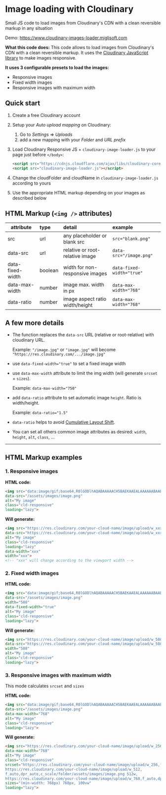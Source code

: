 # Image loading with Cloudinary

Small JS code to load images from Cloudinary's CDN with a clean reversible markup in any situation

Demo: <https://www.cloudinary-images-loader.miglisoft.com>

**What this code does:**
This code allows to load images from Cloudinary's CDN with a clean reversible markup.
It uses the [Cloudinary JavaScript library](https://cloudinary.com/documentation/responsive_images#step_1_include_the_cloudinary_javascript_library) to make images responsive.

**It uses 3 configurable presets to load the images:**

- Responsive images
- Fixed width images
- Responsive images with maximum width

## Quick start

1. Create a free Cloudinary account
2. Setup your *Auto upload mapping* on Cloudinary:
    1. Go to *Settings* => *Uploads*
    2. add a new mapping with your *Folder* and *URL prefix*
3. Load Cloudinary Responsive JS + `cloudinary-image-loader.js` to your page just before `</body>`:

    ```html
    <script src="https://cdnjs.cloudflare.com/ajax/libs/cloudinary-core/2.11.1/cloudinary-core-shrinkwrap.min.js"></script>
    <script src="cloudinary-image-loader.js"></script>
    ```

4. Change the cloudFolder and cloudName in `cloudinary-image-loader.js` according to yours

5. Use the appropriate HTML markup depending on your images as described below

## HTML Markup (`<img />` attributes)

attribute     | type         | detail    | example
------------- |:-------------|:----------|:-----
src           | url | any placeholder or blank src | `src="blank.png"`
data-src      | url | relative or root-relative image | `data-src="/image.png"`
data-fixed-width | boolean | width for non-responsive images | `data-fixed-width="true"`
data-max-width | number | image max. width in px | `data-max-width="768"`
data-ratio | number | image aspect ratio width/height | `data-max-width="768"`

## A few more details

- The function replaces the `data-src` URL (relative or root-relative) with cloudinary URL.

    Example: `"/image.jpg"` or `"image.jpg"` will become `"https://res.cloudinary.com/.../image.jpg"`

- use `data-fixed-width="true"` to set a fixed image width

- use `data-max-width` attribute to limit the img width (will generate `srcset` + `sizes`).

  Example: `data-max-width="750"`

- add `data-ratio` attribute to set automatic image `height`. Ratio is width/height.

  Example: `data-ratio="1.5"`

- `data-ratio` helps to avoid [Cumulative Layout Shift](https://web.dev/optimize-cls/).

- You can set all others common image attributes as desired: `width`, `height`, `alt`, `class`, ...

_____________________

## HTML Markup examples

### 1. Responsive images

**HTML code:**

 ```html
<img src="data:image/gif;base64,R0lGODlhAQABAAAAACH5BAEKAAEALAAAAAABAAEAAAICTAEAOw=="
data-src="/assets/images/image.png"
alt="My image"
class="cld-responsive"
loading="lazy">
```

**Will generate:**

```html
<img src="https://res.cloudinary.com/your-cloud-name/image/upload/w_xxx,f_auto,dpr_1.0,c_scale/folder/assets/images/image.png"
data-src="https://res.cloudinary.com/your-cloud-name/image/upload/w_xxx,f_auto,dpr_1.0,c_scale/folder/assets/images/image.png"
alt="My image"
class="cld-responsive"
loading="lazy"
data-width="xxx"
width="xxx">
<!-- "xxx" will change according to the viewport width -->
```

### 2. Fixed width images

**HTML code:**

 ```html
<img src="data:image/gif;base64,R0lGODlhAQABAAAAACH5BAEKAAEALAAAAAABAAEAAAICTAEAOw=="
data-src="/assets/images/image.png"
width="508"
data-fixed-width="true"
alt="My image"
class="cld-responsive"
loading="lazy">
```

**Will generate:**

```html
<img src="https://res.cloudinary.com/your-cloud-name/image/upload/w_508,f_auto,dpr_1.0,c_scale/folder/assets/images/image.png"
data-src="https://res.cloudinary.com/your-cloud-name/image/upload/w_508,f_auto,dpr_auto,c_scale/folder/assets/images/image.png"
width="508"
alt="My image"
class="cld-responsive"
loading="lazy">
```

### 3. Responsive images with maximum width

This mode calculates `srcset` and `sizes`

**HTML code:**

 ```html
<img src="data:image/gif;base64,R0lGODlhAQABAAAAACH5BAEKAAEALAAAAAABAAEAAAICTAEAOw=="
data-src="/assets/images/image.png"
data-max-width="768"
alt="My image"
class="cld-responsive"
loading="lazy">
```

**Will generate:**

```html
<img src="https://res.cloudinary.com/your-cloud-name/image/upload/w_256,f_auto,dpr_auto,c_scale/folder/assets/images/image.png"
data-max-width="768"
alt="My image"
class="cld-responsive"
srcset="https://res.cloudinary.com/your-cloud-name/image/upload/w_256,f_auto,dpr_auto,c_scale/folder/assets/images/image.png 256w,
https://res.cloudinary.com/your-cloud-name/image/upload/w_512,
f_auto,dpr_auto,c_scale/folder/assets/images/image.png 512w,
https://res.cloudinary.com/your-cloud-name/image/upload/w_768,f_auto,dpr_auto,c_scale/folder/assets/images/image.png 768w"
sizes="(min-width: 768px) 768px, 100vw"
loading="lazy">
```
